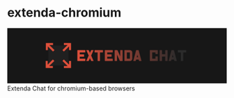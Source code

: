 # extenda-chromium
<img src="https://raw.githubusercontent.com/Extenda-Chat/extenda-chromium/main/assets/images/logos/Extenda-Banner-Large.png" />
Extenda Chat for chromium-based browsers
